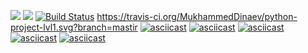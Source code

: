 <a href="https://codeclimate.com/github/codeclimate/codeclimate/maintainability"><img src="https://api.codeclimate.com/v1/badges/a99a88d28ad37a79dbf6/maintainability" /></a>
<a href="https://codeclimate.com/github/codeclimate/codeclimate/maintainability"><img src="https://api.codeclimate.com/v1/badges/a99a88d28ad37a79dbf6/maintainability" /></a>
[![Build Status](https://travis-ci.org/MukhammedDinaev/python-project-lvl1.svg?branch=master)](https://travis-ci.org/MukhammedDinaev/python-project-lvl1)
https://travis-ci.org/MukhammedDinaev/python-project-lvl1.svg?branch=mastir
[![asciicast](https://asciinema.org/a/316536.svg)](https://asciinema.org/a/316536)
[![asciicast](https://asciinema.org/a/316992.svg)](https://asciinema.org/a/316992)
[![asciicast](https://asciinema.org/a/317309.svg)](https://asciinema.org/a/317309)
[![asciicast](https://asciinema.org/a/317324.svg)](https://asciinema.org/a/317324)
[![asciicast](https://asciinema.org/a/317646.svg)](https://asciinema.org/a/317646)


